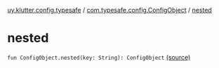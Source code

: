 [uy.klutter.config.typesafe](../index.md) / [com.typesafe.config.ConfigObject](index.md) / [nested](.)


# nested
<code>fun ConfigObject.nested(key: String): ConfigObject</code> [(source)](https://github.com/kohesive/klutter/blob/master/config-typesafe-jdk6/src/main/kotlin/uy/klutter/config/typesafe/TypesafeConfig_Ext.kt#L28)<br/>

